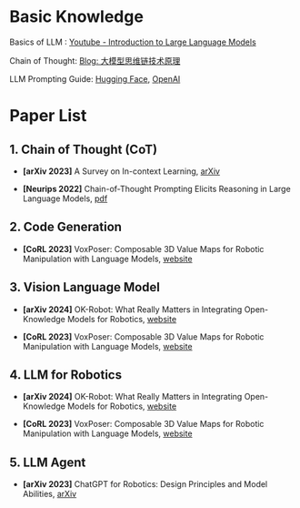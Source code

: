 # Basic Knowledge
Basics of LLM : [Youtube - Introduction to Large Language Models](https://www.youtube.com/watch?v=zizonToFXDs)

Chain of Thought: [Blog: 大模型思维链技术原理](https://zhuanlan.zhihu.com/p/629087587)

LLM Prompting Guide: [Hugging Face](https://huggingface.co/docs/transformers/main/en/tasks/prompting), [OpenAI](https://platform.openai.com/docs/guides/prompt-engineering)


# Paper List
## 1. Chain of Thought (CoT)
* **[arXiv 2023]** A Survey on In-context Learning, [arXiv](https://arxiv.org/abs/2301.00234v3)

* **[Neurips 2022]** Chain-of-Thought Prompting Elicits Reasoning in Large Language Models, [pdf](https://arxiv.org/pdf/2201.11903)


## 2. Code Generation
* **[CoRL 2023]** VoxPoser: Composable 3D Value Maps for Robotic Manipulation with Language Models, [website](https://voxposer.github.io)

## 3. Vision Language Model
* **[arXiv 2024]** OK-Robot: What Really Matters in Integrating Open-Knowledge Models for Robotics, [website](https://ok-robot.github.io)

* **[CoRL 2023]** VoxPoser: Composable 3D Value Maps for Robotic Manipulation with Language Models, [website](https://voxposer.github.io)

## 4. LLM for Robotics
* **[arXiv 2024]** OK-Robot: What Really Matters in Integrating Open-Knowledge Models for Robotics, [website](https://ok-robot.github.io)

* **[CoRL 2023]** VoxPoser: Composable 3D Value Maps for Robotic Manipulation with Language Models, [website](https://voxposer.github.io)

## 5. LLM Agent
* **[arXiv 2023]** ChatGPT for Robotics: Design Principles and Model Abilities, [arXiv](https://arxiv.org/abs/2306.17582)